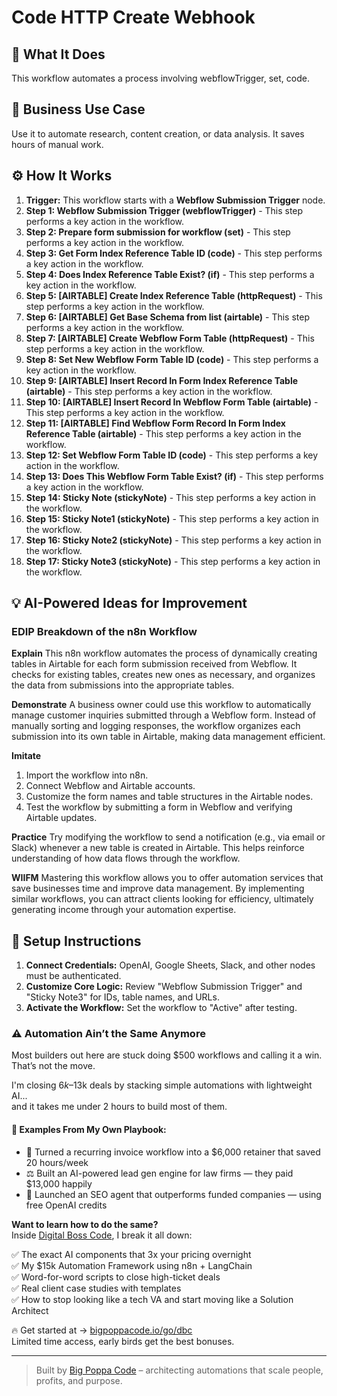 # Code HTTP Create Webhook

## 🚀 What It Does
This workflow automates a process involving webflowTrigger, set, code.

## 💼 Business Use Case
Use it to automate research, content creation, or data analysis. It saves hours of manual work.

## ⚙️ How It Works
1.  **Trigger:** This workflow starts with a **Webflow Submission Trigger** node.
2. **Step 1: Webflow Submission Trigger (webflowTrigger)** - This step performs a key action in the workflow.
3. **Step 2: Prepare form submission for workflow (set)** - This step performs a key action in the workflow.
4. **Step 3: Get Form Index Reference Table ID (code)** - This step performs a key action in the workflow.
5. **Step 4: Does Index Reference Table Exist? (if)** - This step performs a key action in the workflow.
6. **Step 5: [AIRTABLE]  Create Index Reference Table (httpRequest)** - This step performs a key action in the workflow.
7. **Step 6: [AIRTABLE] Get Base Schema from list (airtable)** - This step performs a key action in the workflow.
8. **Step 7: [AIRTABLE] Create Webflow Form Table (httpRequest)** - This step performs a key action in the workflow.
9. **Step 8: Set New Webflow Form Table ID (code)** - This step performs a key action in the workflow.
10. **Step 9: [AIRTABLE] Insert Record In Form Index Reference Table (airtable)** - This step performs a key action in the workflow.
11. **Step 10: [AIRTABLE] Insert Record In Webflow Form Table (airtable)** - This step performs a key action in the workflow.
12. **Step 11: [AIRTABLE] Find Webflow Form Record In Form Index Reference Table (airtable)** - This step performs a key action in the workflow.
13. **Step 12: Set Webflow Form Table ID (code)** - This step performs a key action in the workflow.
14. **Step 13: Does This Webflow Form Table Exist? (if)** - This step performs a key action in the workflow.
15. **Step 14: Sticky Note (stickyNote)** - This step performs a key action in the workflow.
16. **Step 15: Sticky Note1 (stickyNote)** - This step performs a key action in the workflow.
17. **Step 16: Sticky Note2 (stickyNote)** - This step performs a key action in the workflow.
18. **Step 17: Sticky Note3 (stickyNote)** - This step performs a key action in the workflow.

## 💡 AI-Powered Ideas for Improvement
### **EDIP Breakdown of the n8n Workflow**

**Explain**
This n8n workflow automates the process of dynamically creating tables in Airtable for each form submission received from Webflow. It checks for existing tables, creates new ones as necessary, and organizes the data from submissions into the appropriate tables.

**Demonstrate**
A business owner could use this workflow to automatically manage customer inquiries submitted through a Webflow form. Instead of manually sorting and logging responses, the workflow organizes each submission into its own table in Airtable, making data management efficient.

**Imitate**
1. Import the workflow into n8n.
2. Connect Webflow and Airtable accounts.
3. Customize the form names and table structures in the Airtable nodes.
4. Test the workflow by submitting a form in Webflow and verifying Airtable updates.

**Practice**
Try modifying the workflow to send a notification (e.g., via email or Slack) whenever a new table is created in Airtable. This helps reinforce understanding of how data flows through the workflow.

**WIIFM**
Mastering this workflow allows you to offer automation services that save businesses time and improve data management. By implementing similar workflows, you can attract clients looking for efficiency, ultimately generating income through your automation expertise.

## 🔧 Setup Instructions
1. **Connect Credentials:** OpenAI, Google Sheets, Slack, and other nodes must be authenticated.
2. **Customize Core Logic:** Review "Webflow Submission Trigger" and "Sticky Note3" for IDs, table names, and URLs.
3. **Activate the Workflow:** Set the workflow to "Active" after testing.

### ⚠️ Automation Ain’t the Same Anymore

Most builders out here are stuck doing $500 workflows and calling it a win.  
That’s not the move.  

I'm closing $6k–$13k deals by stacking simple automations with lightweight AI...  
and it takes me under 2 hours to build most of them.

#### 🧠 Examples From My Own Playbook:
- 🔁 Turned a recurring invoice workflow into a $6,000 retainer that saved 20 hours/week  
- ⚖️ Built an AI-powered lead gen engine for law firms — they paid $13,000 happily  
- 🚀 Launched an SEO agent that outperforms funded companies — using free OpenAI credits  

**Want to learn how to do the same?**  
Inside [Digital Boss Code](https://bigpoppacode.io/go/dbc), I break it all down:

✅ The exact AI components that 3x your pricing overnight  
✅ My $15k Automation Framework using n8n + LangChain  
✅ Word-for-word scripts to close high-ticket deals  
✅ Real client case studies with templates  
✅ How to stop looking like a tech VA and start moving like a Solution Architect  

🔥 Get started at → [bigpoppacode.io/go/dbc](https://bigpoppacode.io/go/dbc)  
Limited time access, early birds get the best bonuses.

---
> Built by [Big Poppa Code](https://bigpoppacode.io) – architecting automations that scale people, profits, and purpose.
